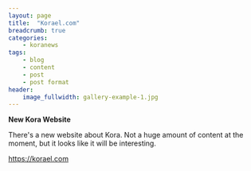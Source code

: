 ```yaml
---
layout: page
title:  "Korael.com"
breadcrumb: true
categories:
    - koranews
tags:
    - blog
    - content
    - post
    - post format
header:
    image_fullwidth: gallery-example-1.jpg
---
```


**New Kora Website**

There's a new website about Kora. Not a huge amount of content at the moment, but it looks like it will be interesting.

<https://korael.com>

